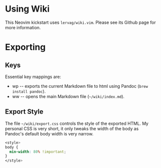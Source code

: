 # Using Wiki
This Neovim kickstart uses `lervag/wiki.vim`. Please see its Github page for more information.

# Exporting

## Keys
Essential key mappings are:
- <leader>wp -- exports the current Markdown file to html using Pandoc (`brew install pandoc`).
- <leader>ww -- opens the main Markdown file (`~/wiki/index.md`).

## Export Style
The file `~/wiki/export.css` controls the style of the exported HTML.
My personal CSS is very short, it only tweaks the width of the body as Pandoc's default body width is very narrow.
```css
<style>
body {
  min-width: 80% !important;
}
</style>
```
